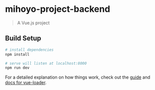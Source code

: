 # mihoyo-project-backend

> A Vue.js project

## Build Setup

``` bash
# install dependencies
npm install

# serve will listen at localhost:8000
npm run dev
```

For a detailed explanation on how things work, check out the [guide](http://vuejs-templates.github.io/webpack/) and [docs for vue-loader](http://vuejs.github.io/vue-loader).
